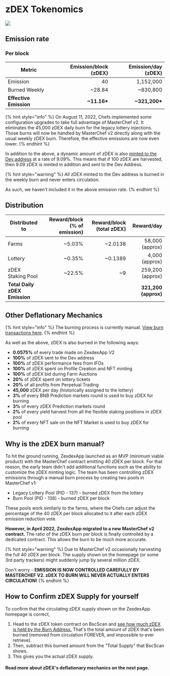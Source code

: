 # zDEX Tokenomics

![](../../.gitbook/images/220811-en.png)

## **Emission rate** <a href="#emission-rate" id="emission-rate"></a>

### **Per block**

| **Metric**             | **Emission/block (zDEX)** | **Emission/day (zDEX)** |
| ---------------------- | ------------------------: | ----------------------: |
| Emission               |                        40 |               1,152,000 |
| Burned Weekly          |                   \~28.84 |               \~830,800 |
| **Effective Emission** |             **\~11.16\*** |         **\~321,200\*** |

{% hint style="info" %}
On August 11, 2022, Chefs implemented some configuration upgrades to take full advantage of MasterChef v2. It eliminates the 45,000 zDEX daily burn for the legacy lottery injections. Those burns will now be handled by MasterChef v2 directly along with the usual weekly zDEX burn. Therefore, the effective emissions are now even lower.
{% endhint %}

In addition to the above, a dynamic amount of zDEX is also [minted to the Dev address](https://bscscan.com/address/0xceba60280fb0ecd9a5a26a1552b90944770a4a0e#tokentxns) at a rate of 9.09%. This means that if 100 zDEX are harvested, then 9.09 zDEX is minted in addition and sent to the Dev Address.

{% hint style="warning" %}
All zDEX minted to the Dev address is burned in the weekly burn and never enters circulation.&#x20;

As such, we haven't included it in the above emission rate.
{% endhint %}

## Distribution <a href="#distribution" id="distribution"></a>

| Distributed to                | Reward/block (% of emission) | Reward/block (total zDEX) |           Reward/day |
| ----------------------------- | ---------------------------: | ------------------------: | -------------------: |
| Farms                         |                      \~5.03% |                  \~2.0138 |      58,000 (approx) |
| Lottery                       |                      \~0.35% |                  \~0.1389 |       4,000 (approx) |
| zDEX Staking Pool             |                      \~22.5% |                       \~9 |     259,200 (approx) |
| **Total Daily zDEX Emission** |                              |                           | **321,200 (approx)** |

## **Other Deflationary Mechanics** <a href="#other-deflationary-mechanics" id="other-deflationary-mechanics"></a>

{% hint style="info" %}
The burning process is currently manual. [View burn transactions here](https://bscscan.com/token/0x0e09fabb73bd3ade0a17ecc321fd13a19e81ce82?a=0x000000000000000000000000000000000000dead).
{% endhint %}

As well as the above, zDEX is also burned in the following ways:

- **0.0575%** of every trade made on ZexdexApp V2
- **100%** of zDEX sent to the Dev address
- **100%** of zDEX performance fees from IFOs
- **100%** of zDEX spent on Profile Creation and NFT minting
- **100%** of zDEX bid during Farm Auctions
- **20%** of zDEX spent on lottery tickets
- **20%** of all profits from Perpetual Trading
- **45,000** zDEX per day (historically assigned to the lottery)
- **3%** of every BNB Prediction markets round is used to buy zDEX for burning
- **3%** of every zDEX Prediction markets round
- **2%** of every yield harvest from all the flexible staking positions in zDEX pool
- **2%** of every NFT sale on the NFT Market is used to buy zDEX for burning

## Why is the zDEX burn manual?

To hit the ground running, ZexdexApp launched as an MVP (minimum viable product) with the MasterChef contract emitting 40 zDEX per block. For that reason, the early team didn't add additional functions such as the ability to customize the zDEX minting logic. The team has been controlling zDEX emissions through a manual burn process by creating two pools in MasterChef v1:

- Legacy Lottery Pool (PID - 137) - burned zDEX from the lottery
- Burn Pool (PID - 138) - burned zDEX per block

These pools work similarly to the farms, where the Chefs can adjust the percentage of the 40 zDEX per block allocated to it after each zDEX emission reduction vote.

**However, in April 2022, ZexdexApp migrated to a new MasterChef v2 contract.** The ratio of the zDEX burn per block is finally controlled by a dedicated contract. This allows the burn to be much more accurate.

{% hint style="warning" %}
Due to MasterChef v2 occasionally harvesting the full 40 zDEX per block. The supply shown on the homepage (or some 3rd party trackers) might suddenly jump by several million zDEX.

Don't worry - **EMISSION IS NOW CONTROLLED CAREFULLY BY MASTERCHEF V2. zDEX TO BURN WILL NEVER ACTUALLY ENTERS CIRCULATION!**
{% endhint %}

## How to Confirm zDEX Supply for yourself

To confirm that the circulating zDEX supply shown on the ZexdexApp homepage is correct,&#x20;

1. Head to the zDEX token contract on BscScan and [see how much zDEX is held by the Burn Address.](https://bscscan.com/token/0x0e09fabb73bd3ade0a17ecc321fd13a19e81ce82#balances) That's the total amount of zDEX that's been burned (removed from circulation FOREVER, and impossible to ever retrieve).
2. Then, subtract this burned amount from the "Total Supply" that BscScan shows.
3. This gives you the actual zDEX supply.

#### **Read more about zDEX's deflationary mechanics on the next page.** <a href="#read-more-about-zDEXs-deflationary-mechanics-on-the-next-page" id="read-more-about-zDEXs-deflationary-mechanics-on-the-next-page"></a>
